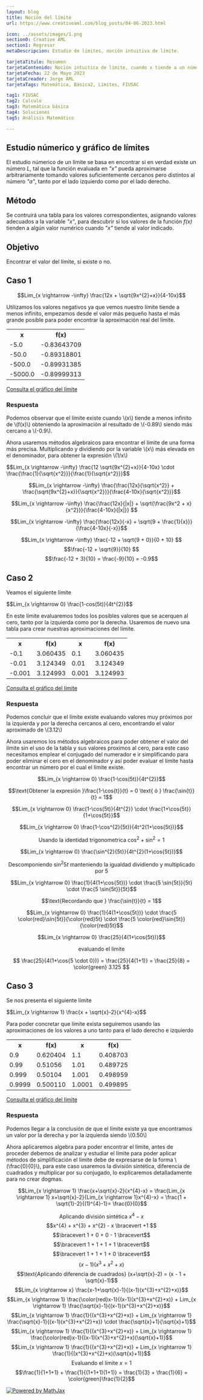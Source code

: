 ```yaml
---
layout: blog
title: Noción del límite
url: https://www.creativeaml.com/blog_posts/04-06-2023.html

icon: ../assets/images/1.png
section0: Creative AML
section1: Regresar
metaDescripcion: Estudio de límites, noción intuitiva de límite.

tarjetaTitulo: Resumen
tarjetaContenido: Noción intuitica de límite, cuando x tiende a un número.
tarjetaFecha: 22 de Mayo 2023
tarjetaCreador: Jorge AML
tarjetaTags: Matemática, Básica2, Límites, FIUSAC 

tag1: FIUSAC
tag2: Calculo
tag3: Matemática básica
tag4: Soluciones
tag5: Análisis Matemático

---
```

<div>
    <h2>Estudio númerico y gráfico de límites</h2>
    <p>
    El estudio númerico de un límite se basa en encontrar si en verdad existe un número <i>L</i>, tal que la función evaluada en <i>"x"</i> pueda aproximarse arbitrariamente tomando valores suficientemente cercanos pero distintos al número <i>"a"</i>, tanto por el lado izquierdo como por el lado derecho.
    </p>
    <h2>Método</h2>
    <p>Se contruirá una tabla para los valores correspondientes, asignando valores adecuados a la variable <i>"x"</i>, para descubrir si los valores de la función <i>f(x)</i> tienden a algún valor numérico cuando <i>"x"</i> tiende al valor indicado.</p>
    <h2>Objetivo</h2>
    <p>Encontrar el valor del límite, si existe o no.</p>
</div>
<div class="latex">
<h2>Caso 1</h2>

$$Lim_{x \rightarrow -\infty} \frac{12x + \sqrt{9x^{2}+x}}{4-10x}$$
</div>
<div>
<p>Utilizamos los valores negativos ya que vemos nuestro límite tiende a menos infinito, empezamos desde el valor más pequeño hasta el más grande posible para poder encontrar la aproximación real del límite.</p>
<table class="l-table">
    <tr>
        <th>x</th>
        <th>f(x)</th>
    </tr>
    <tr>
        <td>-5.0</td>
        <td>-0.83643709</td>
    </tr>
    <tr>
        <td>-50.0</td>
        <td>-0.89318801</td>
    </tr>
    <tr>
        <td>-500.0</td>
        <td>-0.89931385</td>
    </tr>
    <tr>
        <td>-5000.0</td>
        <td>-0.89999313</td>
    </tr>
</table>
</div>
<div class="l-container">
    <a class="latex-a" href="https://www.geogebra.org/m/xehr5xuu">Consulta el gráfico del límite</a>
</div>
<h3>Respuesta</h3>
<p>Podemos observar que el límite existe cuando \(x\) tiende a menos infinito de \(f(x)\) obteniendo la aproximación al resultado de \(-0.89\) siendo más cercano a \(-0.9\).</p>
<p>
    Ahora usaremos métodos algebraicos para encontrar el límite de una forma más precisa. Multiplicando y dividiendo por la variable \(x\) más elevada en el denominador, para obtener la expresión \(1/x\)
</p>
<div class="latex">
$$Lim_{x \rightarrow -\infty} \frac{12 \sqrt{9x^{2}+x}}{4-10x} \cdot \frac{\frac{1}{\sqrt{x^2}}}{\frac{1}{\sqrt{x^2}}}$$

$$Lim_{x \rightarrow -\infty} \frac{\frac{12x}{\sqrt{x^2}} + \frac{\sqrt{9x^{2}+x}}{\sqrt{x^2}}}{\frac{4-10x}{\sqrt{x^2}}}$$

$$Lim_{x \rightarrow -\infty} \frac{\frac{12x}{|x|} + \sqrt{\frac{9x^2 + x}{x^2}}}{\frac{4-10x}{|x|}} $$

$$Lim_{x \rightarrow -\infty} \frac{\frac{12x}{-x} + \sqrt{9 + \frac{1}{x}}}{\frac{4-10x}{-x}}$$

$$Lim_{x \rightarrow -\infty} \frac{-12 + \sqrt{9 + 0}}{0 + 10} $$
$$\frac{-12 + \sqrt{9}}{10} $$
$$\frac{-12 + 3}{10} = \frac{-9}{10} = -0.9$$
</div>
<h2>Caso 2</h2>
<p>Veamos el siguiente límite</p>
<div class="latex">
$$Lim_{x \rightarrow 0} \frac{1-cos(5t)}{4t^{2}}$$
</div>
<p>En este límite evaluaremos todos los posibles valores que se acerquen al cero, tanto por la izquierda como por la derecha. Usaremos de nuevo una tabla para crear nuestras aproximaciones del límite.</p>

<table class="l-table">
    <tr>
        <th>x</th>
        <th>f(x)</th>
        <th>x</th>
        <th>f(x)</th>
    </tr>
    <tr>
        <td>-0.1</td>
        <td>3.060435</td>
        <td>0.1</td>
        <td>3.060435</td>
    </tr>
    <tr>
        <td>-0.01</td>
        <td>3.124349</td>
        <td>0.01</td>
        <td>3.124349</td>
    </tr>
    <tr>
        <td>-0.001</td>
        <td>3.124993</td>
        <td>0.001</td>
        <td>3.124993</td>
    </tr>
</table>
<div class="l-container">
    <a class="latex-a" href="https://www.geogebra.org/m/m3wjty4j">Consulta el gráfico del límite</a>
</div>

<h3>Respuesta</h3>
<p>Podemos concluir que el límite existe evaluando valores muy próximos por la izquierda y por la derecha cercanos al cero, encontrando el valor aproximado de \(3.12\)</p>
<p>Ahora usaremos los métodos algebraicos para poder obtener el valor del límite sin el uso de la tabla y sus valores proximos al cero, para este caso necesitamos emplear el conjugado del numerador e ir simplificando para poder eliminar el cero en el denominador y así poder evaluar el límite hasta encontrar un número por el cual el límite existe.</p>
<div class="latex">

$$Lim_{x \rightarrow 0} \frac{1-\cos(5t)}{4t^{2}}$$

$$\text{Obtener la expresión }\frac{1-\cos{t}}{t} = 0 \text{ ó } \frac{\sin{t}}{t} = 1$$

$$Lim_{x \rightarrow 0} \frac{1-\cos(5t)}{4t^{2}} \cdot \frac{1+\cos{5t}}{1+\cos{5t}}$$

$$Lim_{x \rightarrow 0} \frac{1-\cos^{2}{5t}}{4t^2(1+\cos{5t})}$$

$$\text{Usando la identidad trigonometrica  } \cos^{2} + \sin^{2} = 1$$

$$Lim_{x \rightarrow 0} \frac{\sin^{2}{5t}}{4t^{2}(1+\cos{5t})}$$

$$\text{Descomponiendo } \sin^{2}{5t} \text{  manteniendo la igualdad dividiendo y multiplicado por  } 5$$

$$Lim_{x \rightarrow 0} \frac{1}{4(1+\cos{5t})} \cdot \frac{5 \sin{5t}}{5t} \cdot \frac{5 \sin{5t}}{5t}$$

$$\text{Recordando que } \frac{\sin{t}}{t} = 1$$

$$Lim_{x \rightarrow 0} \frac{1}{4(1+\cos{5t})} \cdot \frac{5 \color{red}\sin{5t}}{\color{red}5t} \cdot \frac{5 \color{red}\sin{5t}}{\color{red}5t}$$

$$Lim_{x \rightarrow 0} \frac{25}{4(1+\cos{5t})}$$ 

$$\text{evaluando el limite }$$ 

$$ \frac{25}{4(1+\cos{5 \cdot 0})} = \frac{25}{4(1+1)} = \frac{25}{8} = \color{green} 3.125 $$
</div>

<div>
<h2>Caso 3</h2>
<p>Se nos presenta el siguiente límite</p>
    <div class="latex">
    $$Lim_{x \rightarrow 1} \frac{x + \sqrt{x}-2}{x^{4}-x}$$
    </div>
<p>Para poder concretar que límite exista seguiremos usando las aproximaciones de los valores a uno tanto para el lado derecho e izquierdo</p>
<table class="l-table">
    <tr>
        <th>x</th>
        <th>f(x)</th>
        <th>x</th>
        <th>f(x)</th>
    </tr>
    <tr>
        <td>0.9</td>
        <td>0.620404</td>
        <td>1.1</td>
        <td>0.408703</td>
    </tr>
    <tr>
        <td>0.99</td>
        <td>0.51056</td>
        <td>1.01</td>
        <td>0.489725</td>
    </tr>
    <tr>
        <td>0.999</td>
        <td>0.50104</td>
        <td>1.001</td>
        <td>0.498959</td>
    </tr>
    <tr>
        <td>0.9999</td>
        <td>0.500110</td>
        <td>1.0001</td>
        <td>0.499895</td>
    </tr>
</table>
<div class="l-container">
    <a class="latex-a" href="https://www.geogebra.org/m/cwz8bymf">Consulta el gráfico del límite</a>
</div>

<h3>Respuesta</h3>
<p>Podemos llegar a la conclusión de que el límite existe ya que encontramos un valor por la derecha y por la izquierda siendo \(0.50\)</p>
<p>Ahora aplicaremos algebra para poder encontrar el límite, antes de proceder debemos de analizar y estudiar el límite para poder aplicar métodos de simplificación el límite debe de expresarse de la forma \(\frac{0}{0}\), para este caso usaremos la división sintética, diferencia de cuadrados y multiplicar por su conjugado, lo explicaremos detalladamente para no crear dogmas.</p>
<div class="latex">

$$Lim_{x \rightarrow 1} \frac{x+\sqrt{x}-2}{x^{4}-x} = \frac{Lim_{x \rightarrow 1} x+\sqrt{x}-2}{Lim_{x \rightarrow 1}x^{4}-x} = \frac{1 + \sqrt{1}-2}{(1)^{4}-1}= \frac{0}{0}$$

$$\text{Aplicando división sintética } x^{4}-x$$
$$x^{4} + x^{3} + x^{2} - x  \bracevert +1 $$
$$\bracevert 1 + 0 + 0 - 1  \bracevert$$
$$\bracevert 1 + 1 + 1 + 1  \bracevert$$
$$\bracevert 1 + 1 + 1 + 0 \bracevert$$
$$(x-1)(x^{3}+x^{2}+x)$$
$$\text{Aplicando diferencia de cuadrados} (x+\sqrt{x}-2) = (x - 1 + \sqrt{x}-1)$$
$$Lim_{x \rightarrow x} \frac{x-1+\sqrt{x}-1}{(x-1)(x^{3}+x^{2}+x)}$$
$$Lim_{x \rightarrow 1} \frac{\color{red}x-1}{(x-1)(x^{3}+x^{2}+x)} + Lim_{x \rightarrow 1} \frac{\sqrt{x}-1}{(x-1)(x^{3}+x^{2}+x)}$$
$$Lim_{x \rightarrow 1} \frac{1}{(x^{3}+x^{2}+x)} + Lim_{x \rightarrow 1} \frac{\sqrt{x}-1}{(x-1)(x^{3}+x^{2}+x)} \cdot \frac{\sqrt{x}+1}{\sqrt{x}+1}$$
$$Lim_{x \rightarrow 1} \frac{1}{(x^{3}+x^{2}+x)} + Lim_{x \rightarrow 1} \frac{\color{red}x-1}{(x-1)(x^{3}+x^{2}+x)(\sqrt{x}+1)}$$
$$Lim_{x \rightarrow 1} \frac{1}{(x^{3}+x^{2}+x)} + Lim_{x \rightarrow 1} \frac{1}{(x^{3}+x^{2}+x)(\sqrt{x}+1)}$$
$$\text{Evaluando el límite } x = 1$$
$$\frac{1}{1+1+1} + \frac{1}{(1+1+1)(1+1)} = \frac{1}{3} + \frac{1}{6} = \color{green}\frac{1}{2}$$
</div>
</div>

<div class="mathjax-image">
    <a href="https://www.mathjax.org">
        <img title="Powered by MathJax" 
        src="https://www.mathjax.org/badge/badge-square.png" border="0" alt="Powered by MathJax" />
    </a>
</div>
